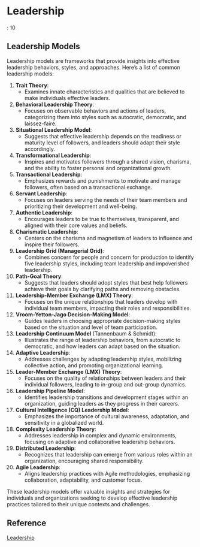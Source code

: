 # Leadership

: 10

## Leadership Models

Leadership models are frameworks that provide insights into effective leadership behaviors, styles, and approaches. Here’s a list of common leadership models:

1. **Trait Theory**:
    - Examines innate characteristics and qualities that are believed to make individuals effective leaders.
2. **Behavioral Leadership Theory**:
    - Focuses on observable behaviors and actions of leaders, categorizing them into styles such as autocratic, democratic, and laissez-faire.
3. **Situational Leadership Model**:
    - Suggests that effective leadership depends on the readiness or maturity level of followers, and leaders should adapt their style accordingly.
4. **Transformational Leadership**:
    - Inspires and motivates followers through a shared vision, charisma, and the ability to foster personal and organizational growth.
5. **Transactional Leadership**:
    - Emphasizes rewards and punishments to motivate and manage followers, often based on a transactional exchange.
6. **Servant Leadership**:
    - Focuses on leaders serving the needs of their team members and prioritizing their development and well-being.
7. **Authentic Leadership**:
    - Encourages leaders to be true to themselves, transparent, and aligned with their core values and beliefs.
8. **Charismatic Leadership**:
    - Centers on the charisma and magnetism of leaders to influence and inspire their followers.
9. **Leadership Grid (Managerial Grid)**:
    - Combines concern for people and concern for production to identify five leadership styles, including team leadership and impoverished leadership.
10. **Path-Goal Theory**:
    - Suggests that leaders should adopt styles that best help followers achieve their goals by clarifying paths and removing obstacles.
11. **Leadership-Member Exchange (LMX) Theory**:
    - Focuses on the unique relationships that leaders develop with individual team members, impacting their roles and responsibilities.
12. **Vroom-Yetton-Jago Decision-Making Model**:
    - Guides leaders in choosing appropriate decision-making styles based on the situation and level of team participation.
13. **Leadership Continuum Model** (Tannenbaum & Schmidt):
    - Illustrates the range of leadership behaviors, from autocratic to democratic, and how leaders can adapt based on the situation.
14. **Adaptive Leadership**:
    - Addresses challenges by adapting leadership styles, mobilizing collective action, and promoting organizational learning.
15. **Leader-Member Exchange (LMX) Theory**:
    - Focuses on the quality of relationships between leaders and their individual followers, leading to in-group and out-group dynamics.
16. **Leadership Pipeline Model**:
    - Identifies leadership transitions and development stages within an organization, guiding leaders as they progress in their careers.
17. **Cultural Intelligence (CQ) Leadership Model**:
    - Emphasizes the importance of cultural awareness, adaptation, and sensitivity in a globalized world.
18. **Complexity Leadership Theory**:
    - Addresses leadership in complex and dynamic environments, focusing on adaptive and collaborative leadership behaviors.
19. **Distributed Leadership**:
    - Recognizes that leadership can emerge from various roles within an organization, encouraging shared responsibility.
20. **Agile Leadership**:
    - Aligns leadership practices with Agile methodologies, emphasizing collaboration, adaptability, and customer focus.

These leadership models offer valuable insights and strategies for individuals and organizations seeking to develop effective leadership practices tailored to their unique contexts and challenges.

## Reference

[Leadership](https://en.wikipedia.org/wiki/Leadership)